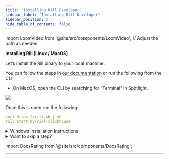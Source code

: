 ```yaml
---
title: "Installing Rill Developer"
sidebar_label: "Installing Rill Developer"
sidebar_position: 2
hide_table_of_contents: false
---
```

import LoomVideo from '@site/src/components/LoomVideo'; // Adjust the path as needed


**Installing Rill [Linux / MacOS]**

Let’s install the Rill binary to your local machine.

You can follow the steps in <a href="https://docs.rilldata.com/" target="_blank"> our documentation</a> or run the following from the CLI:

- On MacOS, open the CLI by searching for “Terminal” in Spotlight.

<img src = '/img/tutorials/101/Terminal.gif' class='rounded-gif' />
<br />


Once this is open run the following:

```yaml
curl https://rill.sh | sh
rill start my-rill-clickhouse
```

<details>
  <summary>Windows Installation Instructions</summary>

  On Windows, you can search for "Command Prompt" (note that there are extra steps to get Rill running on Windows; please refer to the <a href="https://docs.rilldata.com/" target="_blank">documentation</a> for more details).
  
  ``` yaml
        wsl --install -d Ubuntu-22.04
  ```
  Once the installation completes, and you have logged into the Linux instance, you need to install the unzip package using the following lines: 

    ```yaml
    sudo apt-get update
    sudo apt-get install unzip
    ```

    Finally, you can install Rill!
        ``` yaml 
            curl https://rill.sh | sh

    ```

</details>

<details>
  <summary>Want to skip a step? </summary>

    Later on in the course, we will sync our project to a GitHub repository. If you want, you can go ahead and create a repo in Git, then run the install script in the cloned location locally to make deployment easier. 

    More details on deploying Rill via Git in our docs' <a href='https://docs.rilldata.com/deploy/existing-project/' target="_blank"> Deploy section</a>.

</details>

import DocsRating from '@site/src/components/DocsRating';

---
<DocsRating />


